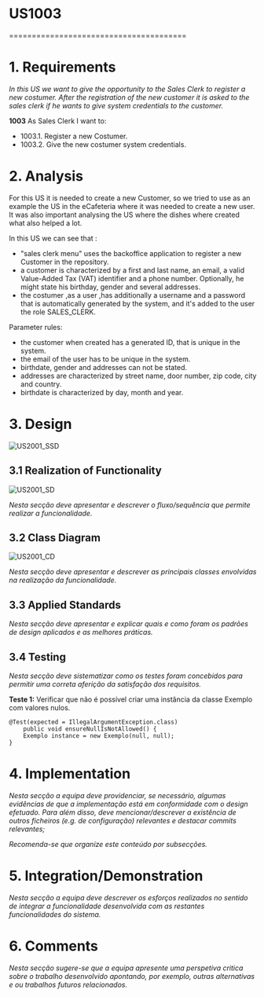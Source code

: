 # US1003
=======================================

# 1. Requirements

*In this US we want to give the opportunity to the Sales Clerk to register a new costumer. After the registration of the 
new customer it is asked to the sales clerk if he wants to give system credentials to the customer.*

**1003** As Sales Clerk I want to:

- 1003.1. Register a new Costumer.
- 1003.2. Give the new costumer system credentials.

# 2. Analysis

For this US it is needed to create a new Customer, so we tried to use as an example the US in the eCafeteria where it was needed to create a new user. It was also important 
analysing the US where the dishes where created what also helped a lot.

In this US we can see that : 

* "sales clerk menu" uses the backoffice application to register a new Customer in the repository.
* a customer is characterized by a first and last name, an email, a valid Value-Added Tax (VAT)
  identifier and a phone number. Optionally, he might state his birthday, gender and several addresses.
* the costumer ,as a user ,has additionally a username and a password that is automatically generated by the
  system, and it's added to the user the role SALES_CLERK.

Parameter rules:

* the customer when created has a generated ID, that is unique in the system.
* the email of the user has to be unique in the system.
* birthdate, gender and addresses can not be stated.
* addresses are characterized by street name, door number, zip code, city and country.
* birthdate is characterized by day, month and year.

# 3. Design

![US2001_SSD](US2001_SSD.svg)

## 3.1 Realization of Functionality

![US2001_SD](US2001_SD.svg)

*Nesta secção deve apresentar e descrever o fluxo/sequência que permite realizar a funcionalidade.*

## 3.2 Class Diagram

![US2001_CD](US2001_CD.svg)

*Nesta secção deve apresentar e descrever as principais classes envolvidas na realização da funcionalidade.*

## 3.3 Applied Standards

*Nesta secção deve apresentar e explicar quais e como foram os padrões de design aplicados e as melhores práticas.*

## 3.4 Testing

*Nesta secção deve sistematizar como os testes foram concebidos para permitir uma correta aferição da satisfação dos requisitos.*

**Teste 1:** Verificar que não é possível criar uma instância da classe Exemplo com valores nulos.

	@Test(expected = IllegalArgumentException.class)
		public void ensureNullIsNotAllowed() {
		Exemplo instance = new Exemplo(null, null);
	}

# 4. Implementation

*Nesta secção a equipa deve providenciar, se necessário, algumas evidências de que a implementação está em conformidade com o design efetuado. Para além disso, deve mencionar/descrever a existência de outros ficheiros (e.g. de configuração) relevantes e destacar commits relevantes;*

*Recomenda-se que organize este conteúdo por subsecções.*

# 5. Integration/Demonstration

*Nesta secção a equipa deve descrever os esforços realizados no sentido de integrar a funcionalidade desenvolvida com as restantes funcionalidades do sistema.*

# 6. Comments

*Nesta secção sugere-se que a equipa apresente uma perspetiva critica sobre o trabalho desenvolvido apontando, por exemplo, outras alternativas e ou trabalhos futuros relacionados.*
